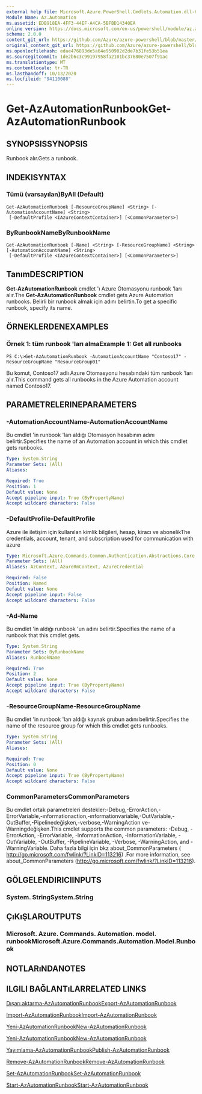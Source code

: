 ```yaml
---
external help file: Microsoft.Azure.PowerShell.Cmdlets.Automation.dll-Help.xml
Module Name: Az.Automation
ms.assetid: EDB918EA-4FF3-44EF-A4CA-5BFBD14340EA
online version: https://docs.microsoft.com/en-us/powershell/module/az.automation/get-azautomationrunbook
schema: 2.0.0
content_git_url: https://github.com/Azure/azure-powershell/blob/master/src/Automation/Automation/help/Get-AzAutomationRunbook.md
original_content_git_url: https://github.com/Azure/azure-powershell/blob/master/src/Automation/Automation/help/Get-AzAutomationRunbook.md
ms.openlocfilehash: edae476893de5a64e950902d2de7b31fe53b51ea
ms.sourcegitcommit: 1de2b6c3c99197958fa2101bc37680e7507f91ac
ms.translationtype: MT
ms.contentlocale: tr-TR
ms.lasthandoff: 10/13/2020
ms.locfileid: "94110088"
---
```

# <span data-ttu-id="c7453-101">Get-AzAutomationRunbook</span><span class="sxs-lookup"><span data-stu-id="c7453-101">Get-AzAutomationRunbook</span></span>

## <span data-ttu-id="c7453-102">SYNOPSIS</span><span class="sxs-lookup"><span data-stu-id="c7453-102">SYNOPSIS</span></span>
<span data-ttu-id="c7453-103">Runbook alır.</span><span class="sxs-lookup"><span data-stu-id="c7453-103">Gets a runbook.</span></span>

## <span data-ttu-id="c7453-104">INDEKI</span><span class="sxs-lookup"><span data-stu-id="c7453-104">SYNTAX</span></span>

### <span data-ttu-id="c7453-105">Tümü (varsayılan)</span><span class="sxs-lookup"><span data-stu-id="c7453-105">ByAll (Default)</span></span>
```
Get-AzAutomationRunbook [-ResourceGroupName] <String> [-AutomationAccountName] <String>
 [-DefaultProfile <IAzureContextContainer>] [<CommonParameters>]
```

### <span data-ttu-id="c7453-106">ByRunbookName</span><span class="sxs-lookup"><span data-stu-id="c7453-106">ByRunbookName</span></span>
```
Get-AzAutomationRunbook [-Name] <String> [-ResourceGroupName] <String> [-AutomationAccountName] <String>
 [-DefaultProfile <IAzureContextContainer>] [<CommonParameters>]
```

## <span data-ttu-id="c7453-107">Tanım</span><span class="sxs-lookup"><span data-stu-id="c7453-107">DESCRIPTION</span></span>
<span data-ttu-id="c7453-108">**Get-AzAutomationRunbook** cmdlet 'ı Azure Otomasyonu runbook 'ları alır.</span><span class="sxs-lookup"><span data-stu-id="c7453-108">The **Get-AzAutomationRunbook** cmdlet gets Azure Automation runbooks.</span></span>
<span data-ttu-id="c7453-109">Belirli bir runbook almak için adını belirtin.</span><span class="sxs-lookup"><span data-stu-id="c7453-109">To get a specific runbook, specify its name.</span></span>

## <span data-ttu-id="c7453-110">ÖRNEKLERDEN</span><span class="sxs-lookup"><span data-stu-id="c7453-110">EXAMPLES</span></span>

### <span data-ttu-id="c7453-111">Örnek 1: tüm runbook 'ları alma</span><span class="sxs-lookup"><span data-stu-id="c7453-111">Example 1: Get all runbooks</span></span>
```
PS C:\>Get-AzAutomationRunbook -AutomationAccountName "Contoso17" -ResourceGroupName "ResourceGroup01"
```

<span data-ttu-id="c7453-112">Bu komut, Contoso17 adlı Azure Otomasyonu hesabındaki tüm runbook 'ları alır.</span><span class="sxs-lookup"><span data-stu-id="c7453-112">This command gets all runbooks in the Azure Automation account named Contoso17.</span></span>

## <span data-ttu-id="c7453-113">PARAMETRELERINE</span><span class="sxs-lookup"><span data-stu-id="c7453-113">PARAMETERS</span></span>

### <span data-ttu-id="c7453-114">-AutomationAccountName</span><span class="sxs-lookup"><span data-stu-id="c7453-114">-AutomationAccountName</span></span>
<span data-ttu-id="c7453-115">Bu cmdlet 'in runbook 'ları aldığı Otomasyon hesabının adını belirtir.</span><span class="sxs-lookup"><span data-stu-id="c7453-115">Specifies the name of an Automation account in which this cmdlet gets runbooks.</span></span>

```yaml
Type: System.String
Parameter Sets: (All)
Aliases:

Required: True
Position: 1
Default value: None
Accept pipeline input: True (ByPropertyName)
Accept wildcard characters: False
```

### <span data-ttu-id="c7453-116">-DefaultProfile</span><span class="sxs-lookup"><span data-stu-id="c7453-116">-DefaultProfile</span></span>
<span data-ttu-id="c7453-117">Azure ile iletişim için kullanılan kimlik bilgileri, hesap, kiracı ve abonelik</span><span class="sxs-lookup"><span data-stu-id="c7453-117">The credentials, account, tenant, and subscription used for communication with azure</span></span>

```yaml
Type: Microsoft.Azure.Commands.Common.Authentication.Abstractions.Core.IAzureContextContainer
Parameter Sets: (All)
Aliases: AzContext, AzureRmContext, AzureCredential

Required: False
Position: Named
Default value: None
Accept pipeline input: False
Accept wildcard characters: False
```

### <span data-ttu-id="c7453-118">-Ad</span><span class="sxs-lookup"><span data-stu-id="c7453-118">-Name</span></span>
<span data-ttu-id="c7453-119">Bu cmdlet 'in aldığı runbook 'un adını belirtir.</span><span class="sxs-lookup"><span data-stu-id="c7453-119">Specifies the name of a runbook that this cmdlet gets.</span></span>

```yaml
Type: System.String
Parameter Sets: ByRunbookName
Aliases: RunbookName

Required: True
Position: 2
Default value: None
Accept pipeline input: True (ByPropertyName)
Accept wildcard characters: False
```

### <span data-ttu-id="c7453-120">-ResourceGroupName</span><span class="sxs-lookup"><span data-stu-id="c7453-120">-ResourceGroupName</span></span>
<span data-ttu-id="c7453-121">Bu cmdlet 'in runbook 'ları aldığı kaynak grubun adını belirtir.</span><span class="sxs-lookup"><span data-stu-id="c7453-121">Specifies the name of the resource group for which this cmdlet gets runbooks.</span></span>

```yaml
Type: System.String
Parameter Sets: (All)
Aliases:

Required: True
Position: 0
Default value: None
Accept pipeline input: True (ByPropertyName)
Accept wildcard characters: False
```

### <span data-ttu-id="c7453-122">CommonParameters</span><span class="sxs-lookup"><span data-stu-id="c7453-122">CommonParameters</span></span>
<span data-ttu-id="c7453-123">Bu cmdlet ortak parametreleri destekler:-Debug,-ErrorAction,-ErrorVariable,-ınformationaction,-ınformationvariable,-OutVariable,-OutBuffer,-Pipelinedeğişken,-verbose,-WarningAction ve-Warningdeğişken.</span><span class="sxs-lookup"><span data-stu-id="c7453-123">This cmdlet supports the common parameters: -Debug, -ErrorAction, -ErrorVariable, -InformationAction, -InformationVariable, -OutVariable, -OutBuffer, -PipelineVariable, -Verbose, -WarningAction, and -WarningVariable.</span></span> <span data-ttu-id="c7453-124">Daha fazla bilgi için bkz about_CommonParameters ( http://go.microsoft.com/fwlink/?LinkID=113216) .</span><span class="sxs-lookup"><span data-stu-id="c7453-124">For more information, see about_CommonParameters (http://go.microsoft.com/fwlink/?LinkID=113216).</span></span>

## <span data-ttu-id="c7453-125">GÖLGELENDIRICI</span><span class="sxs-lookup"><span data-stu-id="c7453-125">INPUTS</span></span>

### <span data-ttu-id="c7453-126">System. String</span><span class="sxs-lookup"><span data-stu-id="c7453-126">System.String</span></span>

## <span data-ttu-id="c7453-127">ÇıKıŞLAR</span><span class="sxs-lookup"><span data-stu-id="c7453-127">OUTPUTS</span></span>

### <span data-ttu-id="c7453-128">Microsoft. Azure. Commands. Automation. model. runbook</span><span class="sxs-lookup"><span data-stu-id="c7453-128">Microsoft.Azure.Commands.Automation.Model.Runbook</span></span>

## <span data-ttu-id="c7453-129">NOTLARıNDA</span><span class="sxs-lookup"><span data-stu-id="c7453-129">NOTES</span></span>

## <span data-ttu-id="c7453-130">ILGILI BAĞLANTıLAR</span><span class="sxs-lookup"><span data-stu-id="c7453-130">RELATED LINKS</span></span>

[<span data-ttu-id="c7453-131">Dışarı aktarma-AzAutomationRunbook</span><span class="sxs-lookup"><span data-stu-id="c7453-131">Export-AzAutomationRunbook</span></span>](./Export-AzAutomationRunbook.md)

[<span data-ttu-id="c7453-132">Import-AzAutomationRunbook</span><span class="sxs-lookup"><span data-stu-id="c7453-132">Import-AzAutomationRunbook</span></span>](./Import-AzAutomationRunbook.md)

[<span data-ttu-id="c7453-133">Yeni-AzAutomationRunbook</span><span class="sxs-lookup"><span data-stu-id="c7453-133">New-AzAutomationRunbook</span></span>](./New-AzAutomationRunbook.md)

[<span data-ttu-id="c7453-134">Yeni-AzAutomationRunbook</span><span class="sxs-lookup"><span data-stu-id="c7453-134">New-AzAutomationRunbook</span></span>](./New-AzAutomationRunbook.md)

[<span data-ttu-id="c7453-135">Yayımlama-AzAutomationRunbook</span><span class="sxs-lookup"><span data-stu-id="c7453-135">Publish-AzAutomationRunbook</span></span>](./Publish-AzAutomationRunbook.md)

[<span data-ttu-id="c7453-136">Remove-AzAutomationRunbook</span><span class="sxs-lookup"><span data-stu-id="c7453-136">Remove-AzAutomationRunbook</span></span>](./Remove-AzAutomationRunbook.md)

[<span data-ttu-id="c7453-137">Set-AzAutomationRunbook</span><span class="sxs-lookup"><span data-stu-id="c7453-137">Set-AzAutomationRunbook</span></span>](./Set-AzAutomationRunbook.md)

[<span data-ttu-id="c7453-138">Start-AzAutomationRunbook</span><span class="sxs-lookup"><span data-stu-id="c7453-138">Start-AzAutomationRunbook</span></span>](./Start-AzAutomationRunbook.md)


